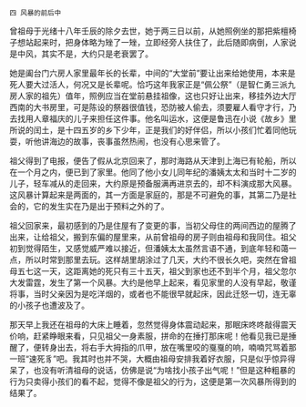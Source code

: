     四 风暴的前后中 

   曾祖母于光绪十八年壬辰的除夕去世，她于两三日以前，从她照例坐的那把紫檀椅子想站起来时，把身体略为矬了一矬，立即经旁人扶住了，此后随即病倒，人家说是中风，其实不是，大约只是老衰罢了。

   她是阖台门六房人家里最年长的长辈，中间的“大堂前”要让出来给她使用，本来是死人要大过活人，何况又是长辈呢。恰巧这年我家正是“佩公祭”（是智仁勇三派九房人家的祖先）值年，照例应当在堂前悬挂祖像，这也只好让出来，移挂外边大厅西南的大书房里，可是陈设的祭器很值钱，恐防被人偷去，须要雇人看守才行，乃去找用人章福庆的儿子来担任这件事。他名叫运水，这便是鲁迅在小说《故乡》里所说的闰土，是十四五岁的乡下少年，正是我们的好伴侣，所以小孩们忙着同他玩耍，听他讲海边的故事，丧事虽然热闹，也没有心思来管了。

   祖父得到了电报，便告了假从北京回来了，那时海路从天津到上海已有轮船，所以在一个月之内，便已到了家里。他同了他小女儿同年纪的潘姨太太和当时十二岁的儿子，轻车减从的走回来，大约原是预备服满再进京去的，却不料演成那大风暴。这风暴计算起来是两面的，其一方面是家庭的，那是不可避免的事，其第二乃是社会的，它的发生实在乃是出于预料之外的了。

   祖父回家来，最初感到的乃是住屋有了变更的事，当初父母住的两间西边的屋腾了出来，让给祖父，搬到东偏的屋里来，从前曾祖母的房子则由祖母和我同住。祖父初到觉得陌生，又感觉威严难以接近，但潘姨太太虽然言语不通，到底年轻和蔼一点，所以时常到那里去玩。这样胡里胡涂过了几天，大约不很长久吧，突然在曾祖母五七这一天，这距离她的死只有三十五天，祖父到家也还不到半个月，祖父忽尔大发雷霆，发生了第一个风暴。大约是他早上起来，看见家里的人没有早起，敬谨将事，当时父亲因为是吃洋烟的，或者也不能很早就起床，因此迁怒一切，连无辜的小孩子也遭波及了。

   那天早上我还在祖母的大床上睡着，忽然觉得身体震动起来，那眠床咚咚敲得震天价响，赶紧睁眼来看，只见祖父一身素服，拼命的在捶打那床呢！他看见我已是捶醒了，便转身出去，将右手大拇指的爪甲，放在嘴里咬的戛戛的响，喃喃咒骂着那一班“速死豸”吧。我其时也并不哭，大概由祖母安排我着好衣服，只是似乎惊异得呆了，也没有听清祖母的说话，仿佛是说“为啥找小孩子出气呢！”但是这种粗暴的行为只卖得小孩们的看不起，觉得不像是祖父的行为，这便是第一次风暴所得到的结果了。

